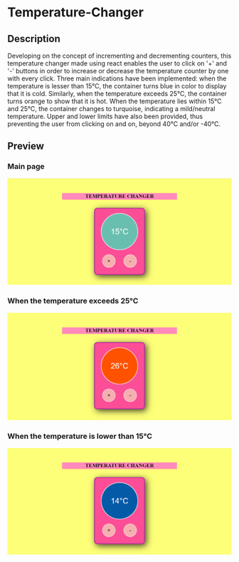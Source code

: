 # Temperature-Changer 

## Description 
Developing on the concept of incrementing and decrementing counters, this temperature changer made using react enables the user to click on '+' and '-' buttons in order to increase or decrease the temperature counter by one with every click. Three main indications have been implemented: when the temperature is lesser than 15°C, the container turns blue in color to display that it is cold. Similarly, when the temperature exceeds 25°C, the container turns orange to show that it is hot. When the temperature lies within 15°C and 25°C, the container changes to turquoise, indicating a mild/neutral temperature. Upper and lower limits have also been provided, thus preventing the user from clicking on and on, beyond 40°C and/or -40°C. 

## Preview 
### Main page 
<img src="Temp_Changer_ss1.png"> 

### When the temperature exceeds 25°C 
<img src="Temp_Changer_ss2.png"> 

### When the temperature is lower than 15°C 
<img src="Temp_Changer_ss3.png"> 

